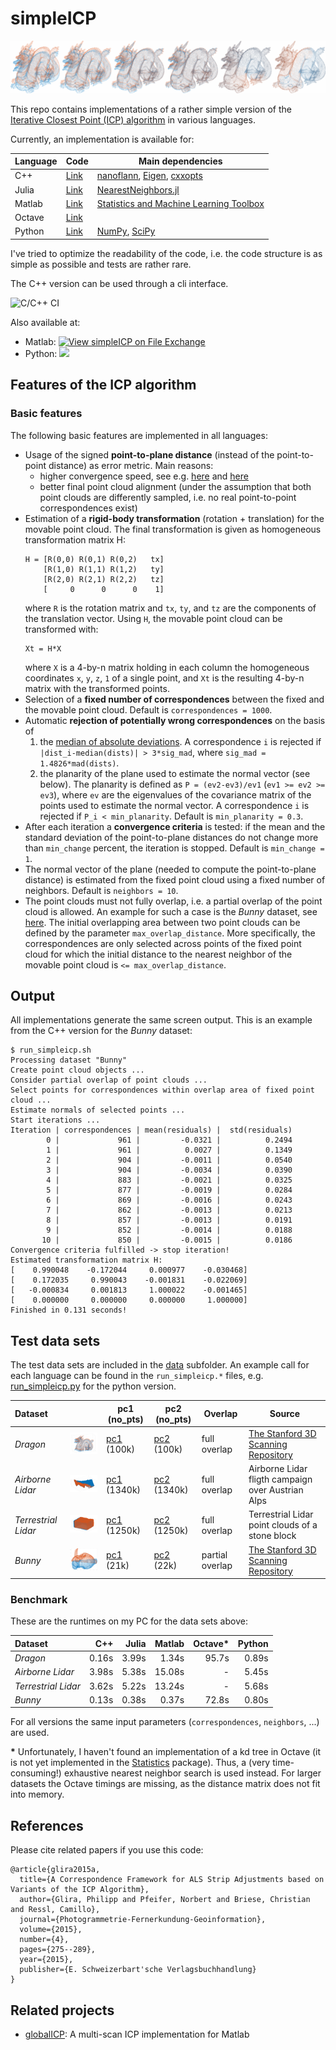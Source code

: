 # simpleICP

![simpleICP](data/dragon_iterations.png)

This repo contains implementations of a rather simple version of the [Iterative Closest Point (ICP) algorithm](https://en.wikipedia.org/wiki/Iterative_closest_point) in various languages.

Currently, an implementation is available for:

| Language | Code | Main dependencies |
| --- | --- | --- |
| C++ | [Link](c++) | [nanoflann](https://github.com/jlblancoc/nanoflann), [Eigen](http://eigen.tuxfamily.org), [cxxopts](https://github.com/jarro2783/cxxopts) |
| Julia | [Link](julia) | [NearestNeighbors.jl](https://github.com/KristofferC/NearestNeighbors.jl) |
| Matlab | [Link](matlab) | [Statistics and Machine Learning Toolbox](https://www.mathworks.com/products/statistics.html) |
| Octave | [Link](octave) | |
| Python | [Link](python) | [NumPy](https://numpy.org), [SciPy](https://scipy.org) |

I've tried to optimize the readability of the code, i.e. the code structure is as simple as possible and tests are rather rare.

The C++ version can be used through a cli interface.

![C/C++ CI](https://github.com/pglira/simpleICP/workflows/C/C++%20CI/badge.svg)

Also available at:

- Matlab: [![View simpleICP on File Exchange](https://www.mathworks.com/matlabcentral/images/matlab-file-exchange.svg)](https://www.mathworks.com/matlabcentral/fileexchange/81273-simpleicp)
- Python: [![](https://img.shields.io/pypi/v/simpleicp)](https://pypi.org/project/simpleicp)

## Features of the ICP algorithm

### Basic features

The following basic features are implemented in all languages:

- Usage of the signed **point-to-plane distance** (instead of the point-to-point distance) as error metric. Main reasons:
  - higher convergence speed, see e.g. [here](https://www.youtube.com/watch?v=LcghboLgTiA) and [here](https://ieeexplore.ieee.org/abstract/document/924423)
  - better final point cloud alignment (under the assumption that both point clouds are differently sampled, i.e. no real point-to-point correspondences exist)
- Estimation of a **rigid-body transformation** (rotation + translation) for the movable point cloud. The final transformation is given as homogeneous transformation matrix H:
  ```
  H = [R(0,0) R(0,1) R(0,2)   tx]
      [R(1,0) R(1,1) R(1,2)   ty]
      [R(2,0) R(2,1) R(2,2)   tz]
      [     0      0      0    1]
  ```
  where ``R`` is the rotation matrix and ``tx``, ``ty``, and ``tz`` are the components of the translation vector. Using ``H``, the movable point cloud can be transformed with:
  ```
  Xt = H*X
  ```
  where ``X`` is a 4-by-n matrix holding in each column the homogeneous coordinates ``x``, ``y``, ``z``, ``1`` of a single point, and ``Xt`` is the resulting 4-by-n matrix with the transformed points.
- Selection of a **fixed number of correspondences** between the fixed and the movable point cloud. Default is ``correspondences = 1000``.
- Automatic **rejection of potentially wrong correspondences** on the basis of
  1. the [median of absolute deviations](https://en.wikipedia.org/wiki/Median_absolute_deviation). A correspondence ``i`` is rejected if ``|dist_i-median(dists)| > 3*sig_mad``, where ``sig_mad = 1.4826*mad(dists)``.
  2. the planarity of the plane used to estimate the normal vector (see below). The planarity is defined as ``P = (ev2-ev3)/ev1`` (``ev1 >= ev2 >= ev3``), where ``ev`` are the eigenvalues of the covariance matrix of the points used to estimate the normal vector. A correspondence ``i`` is rejected if ``P_i < min_planarity``. Default is ``min_planarity = 0.3``.
- After each iteration a **convergence criteria** is tested: if the mean and the standard deviation of the point-to-plane distances do not change more than ``min_change`` percent, the iteration is stopped. Default is ``min_change = 1``.
- The normal vector of the plane (needed to compute the point-to-plane distance) is estimated from the fixed point cloud using a fixed number of neighbors. Default is ``neighbors = 10``.
- The point clouds must not fully overlap, i.e. a partial overlap of the point cloud is allowed. An example for such a case is the *Bunny* dataset, see [here](#test-data-sets). The initial overlapping area between two point  clouds can be defined by the parameter ``max_overlap_distance``. More specifically, the correspondences are only selected across points of the fixed point cloud for which the initial distance to the nearest neighbor of the movable point cloud is ``<= max_overlap_distance``.

## Output

All implementations generate the same screen output. This is an example from the C++ version for the *Bunny* dataset:

```
$ run_simpleicp.sh
Processing dataset "Bunny"
Create point cloud objects ...
Consider partial overlap of point clouds ...
Select points for correspondences within overlap area of fixed point cloud ...
Estimate normals of selected points ...
Start iterations ...
Iteration | correspondences | mean(residuals) |  std(residuals)
        0 |             961 |         -0.0321 |          0.2494
        1 |             961 |          0.0027 |          0.1349
        2 |             904 |         -0.0011 |          0.0540
        3 |             904 |         -0.0034 |          0.0390
        4 |             883 |         -0.0021 |          0.0325
        5 |             877 |         -0.0019 |          0.0284
        6 |             869 |         -0.0016 |          0.0243
        7 |             862 |         -0.0013 |          0.0213
        8 |             857 |         -0.0013 |          0.0191
        9 |             852 |         -0.0014 |          0.0188
       10 |             850 |         -0.0015 |          0.0186
Convergence criteria fulfilled -> stop iteration!
Estimated transformation matrix H:
[    0.990048    -0.172044     0.000977    -0.030468]
[    0.172035     0.990043    -0.001831    -0.022069]
[   -0.000834     0.001813     1.000022    -0.001465]
[    0.000000     0.000000     0.000000     1.000000]
Finished in 0.131 seconds!
```

## Test data sets

The test data sets are included in the [data](data) subfolder. An example call for each language can be found in the ``run_simpleicp.*`` files, e.g. [run_simpleicp.py](python/simpleicp/tests/run_simpleicp.py) for the python version.

| Dataset | | pc1 (no_pts) | pc2 (no_pts) | Overlap | Source |
| :--- | --- | --- | --- | --- | --- |
| *Dragon* | ![Dragon](/data/dragon_small.png) | [pc1](data/dragon1.xyz) (100k) | [pc2](data/dragon2.xyz) (100k) | full overlap | [The Stanford 3D Scanning Repository](http://graphics.stanford.edu/data/3Dscanrep/) |
| *Airborne Lidar* | ![AirborneLidar](/data/airborne_lidar_small.png) | [pc1](data/airborne_lidar1.xyz) (1340k) | [pc2](data/airborne_lidar2.xyz) (1340k) | full overlap | Airborne Lidar fligth campaign over Austrian Alps |
| *Terrestrial Lidar* | ![TerrestrialLidar](/data/terrestrial_lidar_small.png) | [pc1](data/terrestrial_lidar1.xyz) (1250k) | [pc2](data/terrestrial_lidar2.xyz) (1250k) | full overlap | Terrestrial Lidar point clouds of a stone block|
| *Bunny* | ![Bunny](/data/bunny_small.png) | [pc1](data/bunny_part1.xyz) (21k) | [pc2](data/bunny_part2.xyz) (22k) | partial overlap | [The Stanford 3D Scanning Repository](http://graphics.stanford.edu/data/3Dscanrep/) |

### Benchmark

These are the runtimes on my PC for the data sets above:

| Dataset             | C++   | Julia | Matlab | Octave* | Python |
| :--- | ---: | ---: | ---: | ---: | ---: |
| *Dragon*            | 0.16s | 3.99s |  1.34s | 95.7s   | 0.89s  |
| *Airborne Lidar*    | 3.98s | 5.38s | 15.08s | -       | 5.45s  |
| *Terrestrial Lidar* | 3.62s | 5.22s | 13.24s | -       | 5.68s  |
| *Bunny*             | 0.13s | 0.38s |  0.37s | 72.8s   | 0.80s  |

For all versions the same input parameters (``correspondences``, ``neighbors``, ...) are used.

**\*** Unfortunately, I haven't found an implementation of a kd tree in Octave (it is not yet implemented in the [Statistics](https://wiki.octave.org/Statistics_package) package). Thus, a (very time-consuming!) exhaustive nearest neighbor search is used instead. For larger datasets the Octave timings are missing, as the distance matrix does not fit into memory.

## References

Please cite related papers if you use this code:
```
@article{glira2015a,
  title={A Correspondence Framework for ALS Strip Adjustments based on Variants of the ICP Algorithm},
  author={Glira, Philipp and Pfeifer, Norbert and Briese, Christian and Ressl, Camillo},
  journal={Photogrammetrie-Fernerkundung-Geoinformation},
  volume={2015},
  number={4},
  pages={275--289},
  year={2015},
  publisher={E. Schweizerbart'sche Verlagsbuchhandlung}
}
```

## Related projects

- [globalICP](https://github.com/pglira/Point_cloud_tools_for_Matlab): A multi-scan ICP implementation for Matlab
